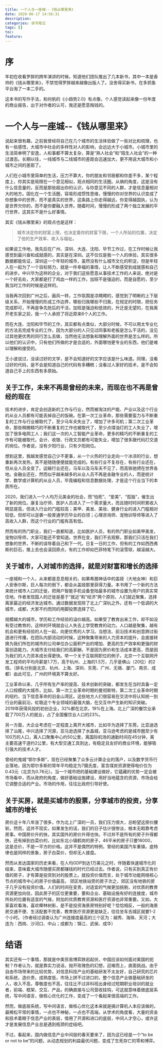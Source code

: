 ```yaml
---
title: 一个人与一座城--《钱从哪里来》
date: 2020-06-17 14:56:31
description: 
categories: 读书笔记
tags: [] 
toc: 
feature: 
---
```


# 序

年初在收看罗胖的跨年演讲的时候，知道他们团队推出了几本新书，其中一本是香帅的《钱从哪里来》，不禁觉得罗胖越来越像出版人了。没舍得买新书，在多抓鱼平台淘了一本二手的。

这本书的写作手法，和何帆的《小趋势2.0》有点像，个人感觉读起来像一份年度的商业报告，出于对作者的认可，我还是愿意掏钱的。

<!-- more -->

# 一个人与一座城--《钱从哪里来》

说起来很有趣，之前我曾经将自己在几个城市的生活体验做了一些对比和梳理，也有一些感悟，大城市中社会的多样性对人的影响，会远远大于小城市。小城市里的生活简单明了安逸，人和事都不算太复杂，算是“熟人社会”和“陌生人社会”的一种过渡态。长期以往，一线城市与二线城市的差距会迅速加大，更不用说大城市和小城市之间的差距了。

人们在小城市里简单的生活，压力不算大，你的朋友和邻居都和你差不多，某个程度上，你其实是局限在一个意见相似，观点相同的生活圈。从熵的角度，这是没有什么信息量的，反而是那些超出你的认识，与你意见不同的人群，才是信息量相对大的地方。固化在一个生活圈，容易形成惯性思维，慢慢的你对世界的认识变成了你想象中的世界，而不是真实的世界，这条路上你走得越远，你变得越固执，认为是世界欠你的，而不是你要融入世界。随着时间，慢慢的形成了两个独立发展的平行世界，这其实不是什么好事情。

其实《钱从哪里来》的观点也是这样：

> 城市决定你的财富上限，也决定着你的财富下限，一个人所站的位置，决定了他的生产效率、收入与福祉。

如果说工作地，我先后在广州、深圳、大连、沈阳、毕节工作过，在工作时候让我感觉到最兴奋和成就感的，其实是在深圳。这不仅仅是我一个人的体验，其实很多数据都能佐证，深圳这一个年轻的城市，虽然没有什么城市文化的积淀，但是年轻人在一起为了一个目标努力，就是一件幸福的事情，让人不断感受到成就感和自己的进步。中兴华为这样的企业，对于我们这些愿意从事技术工作的人来说，绝对是一个好去处，大家都是打了鸡血一样的工作，加班不是强迫的，而是自愿的，至少我当时工作的时候是这样的。

当我再次回到广州之后，画风一转，工作氛围是凉飕飕的，感觉到了明晰的上下层级关系，开始慢慢的形成工作边界，哪些归我哪些不归我，在规定的时限，把任务完成即可，不再是争先抢后的干活，加班是强迫和低效的，升迁是无望的，在我离开老东家之前，我一个人承担了将近原来6个人的工作。

而在大连、沈阳和毕节的工作，其实都有点类似，大部分时候，不可以用太专业化的方法去完成专业的工作，因为大部分的人只见过同事和老板是怎么干活的，没见过其他更优秀的同行怎么去做，当然他无法想象和理解外面的世界是怎么样的。所以他们的认识中，只有他们所做的才是合适的，外面哪怕更专业的东西，他们是难以理解和接受的。

王小波说过，没读过好的文学，是不会知道好的文字应该是什么味道。同理，没看过好的代码，是不会是知道自己的代码有多糟糕；没看过人家好的技术，是不会知道自己手上的东西有多原始。

## 关于工作，未来不再是曾经的未来，而现在也不再是曾经的现在

技术的进步，肯定会创造新的工作与行业，然而被淘汰的产能、产业以及这个行业的从业人员都有可能丢掉自己的饭碗。在第一次工业革命，那些需要蛮力与不断重复的工作与行业被取代了，至少马车夫失业了，增加了许多司机；第二次工业革命，那些稍微精巧的不断重复的工作也被取代了，至少点煤油灯的工人失业了，增加了很多电网工人；我们这一次的人工智能产业革命，更多的精巧的不断重复的工作有可能被取代，会计、收银、行政文员都有可能失业，增加了很多跟代码打交道的岗位。作者说，没有夕阳行业，只有夕阳岗位。

想到这里，我越发感觉自己少不更事，从一个火热的行业走向一个冰凉的行业，想重新再次发热，真不是随随便便就能完成的。有些行业不复存在，有些行业还在，但从业人员全变了。运输行业还在，马车以及马车夫不见了，而高铁驰骋在世界各地。金融业还在，然而似乎越来越多的从业人员不再是金融专业的人，而是统计学、数学或计算机的从业人员，毕竟编程和信息数据处理，才是这个行业当下的本质所在。

2020，我们进入一个人均万元美金的社会，而“怕死”、“爱美”、“孤独”，催生出了新的岗位。康复治疗师、医护人员进入了一个需求量大，而且随时时间积累收入明显提高，但进入行业的门槛较高；美甲、美发、美妆、健身行业的进入门槛相对较低，但却可以逆袭一般普通学历毕业的白领；心理咨询师、宠物训导师等进入了高收入人群，而这个行业的门槛有高有低。

然而有的热门职业，我们一直都知道，比如医护人员，有的热门职业如美甲美发，宠物训导师，大家可能还不曾知道。世界在变，我们不去观察，那我们只活在我们想象的世界，不断的误导着自己和下一代。日复一日的工作，但有的工作如西西弗斯的巨石，推上去也会滚回原点，有的工作却如巴菲特笔下的滚雪球，越滚越大。

## 关于城市，人对城市的选择，就是对财富和增长的选择

一座城和一个人，从来都是息息相关的，如果希腊神话中的盖娅（大地女神）和巨人安泰尔斯，巨人每次的倒下，都会从盖娅那里获得力量。本书用了一个新的方法来统计城市人口的迁徙，把用户智能手机设备登陆最多的城市设置为用户的真实常住地。作者发现国人的迁徙是基于“就近”和“经济”两个原则，人们就近聚集，选择离家最近的经济发达城市。通过数据发现除了北上广深杭之外，还有一个低调的大城市，成都，大家不约而同的用脚投票选择了它。

规模越大的城市，学历和工作经验的溢价越高。如果受了教育出来工作，却不如没有受过教育的，这样的环境就会让人失去上学受教育的动力。人口越是聚集，越有机会和更有经验的人在一起，向更优秀的人学习。当想法、前沿技术和创意跨过街道进行传播，在团队内部流动的时候，这种聚集带来的人力资本的提升，会直接转换为我们所在的城市的公司单位办公面积产出的增加、更高的生产效率和更强的财富创造能力。大城市支付给我们的高薪酬，不是因为房价和生活成本更高，而是因为我们的人力资本成长得更快。举一个关于互联网职位的例子，北京一个互联网开发工程师的平均月薪是1.7万，高于杭州、上海的1.5万，几乎是佛山（20位）的2倍。（排名分别是北京、杭州、上海、深圳、东莞、广州、无锡、厦门、南京、成都）由此可见，广州的环境真不算太好。

工业革命以来，几乎所有生产率的提高、技术创新的突破，都发生在当时具备一定人口规模的大城市，比如，第一次工业革命时期的曼彻斯特，第二次工业革命时期的纽约，当下信息革命的旧金山湾区。这些地方人们很容易在交流中将认知统一到行业的最前沿，虹吸这个专业领域的最强大脑，在交互中产生新的知识突破。2019年获得风投的初创企业，32%都在北京，19%在上海。北上广深的餐饮业承载了700万人的就业，占了全国餐饮业人口的23%。

另一方面，大企业考虑在一定程度上离开大城市，比如华为选择了东莞，比亚迪选择了汕尾，中兴选择了河源，亚马逊选择了水晶城，亚马逊考虑的是城市圈至少有100万的人口，离人口聚集中心约50公里，离国际机场的通勤时间在45分钟，离主要高速干道约2公里，有大型交通工具到达，有稳定且友好的商业环境，能够吸引强大的技术人才。

曾经的鬼城“鄂尔多斯”，现在已经聚集了众多云计算企业的落户，以及数字货币行业落地，因为鄂尔多斯的常年平均稳定为7摄氏度，富含煤炭资源使得电价仅为0.43元（北京为0.76元）。当一个城市把的基础建设做好，它蕴藏的优势一定会被市场看中，而从政府的角度，做好基础设施建设，用好当地蕴含的资源，市场会给它调整合适的产业。市场的作用，往往比政府引导好使。



## 关于买房，就是买城市的股票，分享城市的投资，分享城市的增长

房价这十年八年涨了很多，作为北上广深的一员，我们压力很大，总盼望这房价腰斩。然而，这并不现实，如果发生的话，我们的日子估计很惨淡，根本无暇靠考虑房事。中国房价升的快，其实国外的房价升得也快。不过并不是所有的房子升得都快，还有掉到白菜价的，比如东北小镇鹤岗的房子，46平米的房子只要16000，这是总价，不是一平方的价格。这并不是偶然的特例，曾经的美国汽车重镇，底特律也是同样的景象，房子白菜价，但却无人接盘。

然而从发达国家的历史来看，在人均GDP到达1万美元之时，伴随着快速城市化的结束，意味着大城市随便买房都赚钱的时代已经过去。作者说，只有买到真正有价值的房子，才有算是投资到对的股票上。就投资价值而言，处于城市功能网络核心节点的城市中心的房子价值最高， 郊区地铁站旁的房子次之，郊区没有地铁的房子几乎没有投资价值。人们的时间在变贵，对适宜的气候更加挑剔，对优质的教育资源更加向往，因此房子的区位更重要，要和企业、基础设施有好的连接度，城市所处的位置有适宜的气候，附加的优质教育资源和医疗资源也非常重要。又如，大家喜欢看海，喜欢椰林树影，是不是投资海景房特别好呢？恰恰相反，一般的海景房交通不便、生活配套不完善，教育医疗资源更是缺乏，往往坐车去城区就要1-2个小时。（作者经过调查认为广州连接度最高的三个区为：越秀、海珠、天河；大连为：西岗、沙河口、中山；成都为：锦江、武侯、成华）

# 结语

其实还有一个事情，那就是中美贸易博弈跌宕起伏，中国应该如何面对美国的扼制？作者认为，就是靠实力说话，抛开玫瑰色的幻想，迎难而上，直面挑战。由于自由市场带来的比较优势，对信息科技产业的基础研发不太友好，自己研究的芯片和系统，造价贵，成熟度低，市场上拼不过进口的，整个信息产业做基础研发的人，收入不高，尊敬度也不高，往往比不过非科班出身经过短期职业培训的就业者，前端、框架、交互、产品，的确直接与公司营收挂钩，可这就意味着做底层系统，写中间语言，做核心优化的工作，变成了一个看起来很高端的工作。

然而，做底层系统，写中间语言，做核心优化这本来就是搞计算机人本应该做的，最稀松平常的事情，一点也不神秘，一点也不高端，从学术的角度看，大量的资金和技术着眼于信息产业的表层，借用了开源和进口的底层，中间人才空心，或许这才是发展信息产业总是遇到瓶颈的症结吧。

不过，看起来，国内做信息产业中间层的春天要来了，因为这已经是一个“to be or not to be”的问题，从动态规划的利益最优问题，变成了生死存亡的零和博弈。